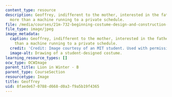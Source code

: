 ```yaml
---
content_type: resource
description: Geoffrey, indifferent to the mother, interested in the father, little
  more than a machine running to a private schedule.
file: /media/courses/21m-732-beginning-costume-design-and-construction-fall-2008/8faede670788d668d0a3f9a5b19f4365_geoffrey1.jpg
file_type: image/jpeg
image_metadata:
  caption: Geoffrey, indifferent to the mother, interested in the father, little more
    than a machine running to a private schedule.
  credit: 'Credit: Image courtesy of an MIT student. Used with permission.'
  image-alt: Drawing of a student-designed costume.
learning_resource_types: []
ocw_type: OCWImage
parent_title: Lion in Winter - B
parent_type: CourseSection
resourcetype: Image
title: Geoffrey
uid: 8faede67-0788-d668-d0a3-f9a5b19f4365
---
```

